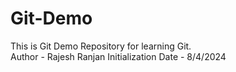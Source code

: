 # Git-Demo
This is Git Demo Repository for learning Git.<br>
Author - Rajesh Ranjan
Initialization Date - 8/4/2024


